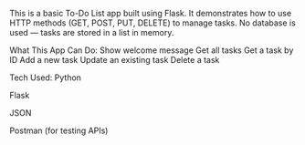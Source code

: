 This is a basic To-Do List app built using Flask. It demonstrates how to use HTTP methods (GET, POST, PUT, DELETE) to manage tasks. No database is used — tasks are stored in a list in memory.

What This App Can Do:
Show welcome message
Get all tasks
Get a task by ID
Add a new task
Update an existing task
Delete a task

Tech Used:
Python 

Flask 

JSON 

Postman (for testing APIs)

